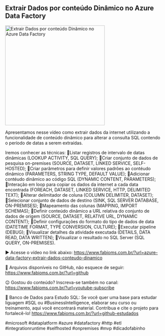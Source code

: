 ## Extrair Dados por conteúdo Dinâmico no Azure Data Factory

<img src="https://fabioms.com.br//uploads/youtube/nJhTiIY-e7k.png" alt="Extrair Dados por conteúdo Dinâmico no Azure Data Factory" title="Azure Data Factory" width="320"/>

Apresentamos nesse vídeo como extrair dados da internet utilizando a funcionalidade de conteúdo dinâmico para alterar a consulta SQL contendo o período de datas a serem extraídas.

Iremos conhecer as técnicas:
🔹Listar registros de intervalo de datas dinâmicas (LOOKUP ACTIVITY, SQL QUERY);
🔹Criar conjunto de dados de pesquisa on-premises (SOURCE, DATASET, LINKED SERVICE, SELF-HOSTED);
🔹Criar parâmetros para definir valores padrões ao contéudo dinâmico (PARAMETERS, STRING TYPE, DEFAULT VALUE);
🔹Adicionar contéudo dinâmico ao código SQL (DYNAMIC CONTENT, PARAMETERS);
🔹Interação em loop para copiar os dados da internet a cada data encontrada (FOREACH, DATASET, LINKED SERVICE, HTTP, DELIMITED TEXT);
🔹Alterar delimitador de coluna (COLUMN DELIMITER, DATASET);
🔹Selecionar conjunto de dados de destino (SINK, SQL SERVER DATABASE, ON-PREMISES);
🔹Mapeamento das colunas (MAPPING, IMPORT SCHEMAS);
🔹Definir conteúdo dinâmico a URL relativa do conjunto de dados de origem (SOURCE, DATASET, RELATIVE URL, DYNAMIC CONTENT);
🔹Definir configurações do formato do tipo de dados de data (DATETIME FORMAT, TYPE CONVERSION, CULTURE);
🔹Executar pipeline (DEBUG);
🔹Visualizar detalhes da atividade executada (DETAILS, DATA READ, DATA WRITTEN);
🔹Visualizar o resultado no SQL Server (SQL QUERY, ON-PREMISES).

▶️ Acesse o vídeo no link abaixo:
https://www.fabioms.com.br/?url=azure-data-factory-extrair-dados-conteudo-dinamico

📁 Arquivos disponíveis no GitHub, não esquece de seguir:
https://www.fabioms.com.br/?url=github

😉 Gostou do conteúdo? Inscreva-se também no canal:
https://www.fabioms.com.br/?url=youtube-subscribe 

🎁 Banco de Dados para Estudo SQL:
Se você quer uma base para estudar liguagem #SQL ou #BusinessIntelligence, elaborar seu curso ou treinamento, aqui você encontrará material. 
Contribua e cite o projeto para fortalecê-lo!
https://www.fabioms.com.br/?url=github-estudados

#microsoft #dataplatform #azure #datafactory #http #etl #integrationruntime #selfhosted #onpremises #mvp #dicadofabinho
